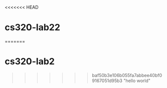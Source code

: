<<<<<<< HEAD
# cs320-lab22
=======
# cs320-lab2
>>>>>>> baf50b3e106b055fa7abbee40bf09167051d95b3
"hello world"
